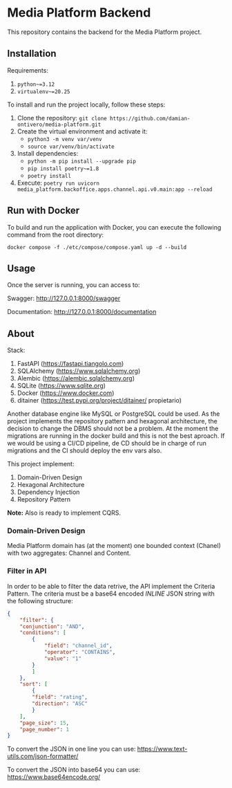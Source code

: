 # Media Platform Backend

This repository contains the backend for the Media Platform project.

## Installation

Requirements:

1. `python~=3.12`
2. `virtualenv~=20.25`

To install and run the project locally, follow these steps:

1. Clone the repository: `git clone https://github.com/damian-ontivero/media-platform.git`
2. Create the virtual environment and activate it:
    - `python3 -m venv var/venv`
    - `source var/venv/bin/activate`
3. Install dependencies:
    - `python -m pip install --upgrade pip`
    - `pip install poetry~=1.8`
    - `poetry install`
4. Execute: `poetry run uvicorn media_platform.backoffice.apps.channel.api.v0.main:app --reload`


## Run with Docker

To build and run the application with Docker, you can execute the following command from the root directory:

`docker compose -f ./etc/compose/compose.yaml up -d --build`

## Usage

Once the server is running, you can access to:

Swagger: http://127.0.0.1:8000/swagger

Documentation: http://127.0.0.1:8000/documentation


## About

Stack:

1. FastAPI (https://fastapi.tiangolo.com)
2. SQLAlchemy (https://www.sqlalchemy.org)
3. Alembic (https://alembic.sqlalchemy.org)
4. SQLite (https://www.sqlite.org)
5. Docker (https://www.docker.com)
6. ditainer (https://test.pypi.org/project/ditainer/ propietario)

Another database engine like MySQL or PostgreSQL could be used.
As the project implements the repository pattern and hexagonal architecture, the decision to change the
DBMS should not be a problem. At the moment the migrations are running in the docker build and this is not the best aproach.
If we would be using a CI/CD pipeline, de CD should be in charge of run migrations and the CI should deploy the env vars also. 


This project implement:

1. Domain-Driven Design
2. Hexagonal Architecture
3. Dependency Injection
4. Repository Pattern

**Note:** Also is ready to implement CQRS.

### Domain-Driven Design

Media Platform domain has (at the moment) one bounded context (Chanel) with two aggregates: Channel and Content.


### Filter in API

In order to be able to filter the data retrive, the API implement the Criteria Pattern.
The criteria must be a base64 encoded *INLINE* JSON string with the following structure:

```json    
{
    "filter": {
    "conjunction": "AND",
    "conditions": [
        {
            "field": "channel_id",
            "operator": "CONTAINS",
            "value": "1"
        }
        ]
    },
    "sort": [
        {
        "field": "rating",
        "direction": "ASC"
        }
    ],
    "page_size": 15,
    "page_number": 1
}
```

To convert the JSON in one line you can use: https://www.text-utils.com/json-formatter/

To convert the JSON into base64 you can use: https://www.base64encode.org/
